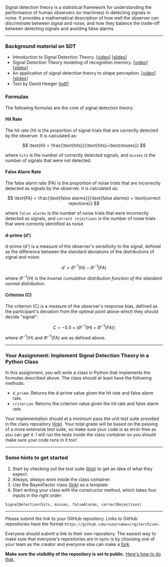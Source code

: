 Signal detection theory is a statistical framework for understanding the
performance of human observers (or machines) in detecting signals in noise. It
provides a mathematical description of how well the observer can discriminate
between signal and noise, and how they balance the trade-off between detecting
signals and avoiding false alarms.

* * *

### Background material on SDT

  * Introduction to Signal Detection Theory. [[video](https://youtu.be/bekyQYaG9cc)] [[slides](https://osf.io/e7kpq/)]
  * Signal Detection Theory modeling of recognition memory. [[video](https://youtu.be/Q3TeIdPvmP4)] [[slides](https://osf.io/byune/)]
  * An application of signal detection theory to shape perception. [[video](https://youtu.be/KxLMqBAPpXw)] [[slides](https://osf.io/vn4su/)]
  * Text by David Heeger [[pdf](https://www.cns.nyu.edu/~david/handouts/sdt-advanced.pdf)]

### Formulas

The following formulas are the core of signal detection theory:

#### Hit Rate

The hit rate (H) is the proportion of signal trials that are correctly
detected by the observer. It is calculated as:

$$
\text{H} = \frac{\text{hits}}{\text{hits}+\text{misses}}
$$

where `hits` is the number of correctly detected signals, and `misses` is the
number of signals that were not detected.

#### False Alarm Rate

The false alarm rate (FA) is the proportion of noise trials that are
incorrectly detected as signals by the observer. It is calculated as:

$$
\text{FA} = \frac{\text{false alarms}}{\text{false alarms} + \text{correct rejections}}
$$

where `false alarms` is the number of noise trials that were incorrectly
detected as signals, and `correct rejections` is the number of noise trials
that were correctly identified as noise.

#### d-prime (d')

d-prime (d') is a measure of the observer's sensitivity to the signal, defined
as the difference between the standard deviations of the distributions of
signal and noise:

$$
d' = \Phi^{-1}(\text{H}) - \Phi^{-1}(\text{FA})
$$

where $\Phi^{-1}(\text{H})$
is the _inverse cumulative distribution function of the standard normal
distribution_.

#### Criterion (C)

The criterion (C) is a measure of the observer's response bias, defined as the
participant's deviation from the optimal point above which they should decide
"signal":

$$
C = -0.5 \times \left( \Phi^{-1}(\text{H}) + \Phi^{-1}(\text{FA}) \right)
$$

where $\Phi^{-1}(\text{H})$ and $\Phi^{-1}(\text{FA})$ are as defined above.

* * *

### Your Assignment: Implement Signal Detection Theory in a Python Class

In this assignment, you will write a class in Python that implements the
formulas described above. The class should at least have the following
methods:

  * `d_prime`: Returns the d-prime value given the hit rate and false alarm rate.
  * `criterion`: Returns the criterion value given the hit rate and false alarm rate.

Your implementation should at a minimum pass the unit test suite provided in
the class repository
([link](https://github.com/joachimvandekerckhove/cogs106w25/blob/main/src/tdd/TestSignalDetection.py)).
Your total grade will be based on the passing of a more extensive test suite,
so make sure your code is as error-free as you can get it. I will run the
tests inside the class container so you should make sure your code runs in it
too!

* * *

### Some hints to get started

  1. Start by checking out the test suite ([link](https://github.com/joachimvandekerckhove/cogs106w25/blob/main/src/tdd/TestSignalDetection.py)) to get an idea of what they expect.
  2. Always,  _always_ work inside the class container.
  3. Use the BayesFactor class ([link](https://github.com/joachimvandekerckhove/cogs106w25/blob/main/src/tdd/BayesFactor.py)) as a template.
  4. Start writing your class with the constructor method, which takes four inputs in the right order:

`SignalDetection(hits, misses, falseAlarms, correctRejections)`

* * *

Please submit the link to your GitHub repository.  Links to GitHub
repositories have the format
`https://github.com/<username>/<gitarchive>`.

Everyone should submit a link to their own repository. The easiest way to make
sure that everyone's repositories are in sync is by choosing one of your team
as the creator and everyone else can make a
[fork](https://docs.github.com/en/pull-requests/collaborating-with-pull-requests/working-with-forks/fork-a-repo).

**Make sure the visibility of the repository is set to public.**   [Here's how
to do that.](https://docs.github.com/en/repositories/managing-your-repositorys-settings-and-features/managing-repository-settings/setting-repository-visibility#changing-a-repositorys-visibility)

